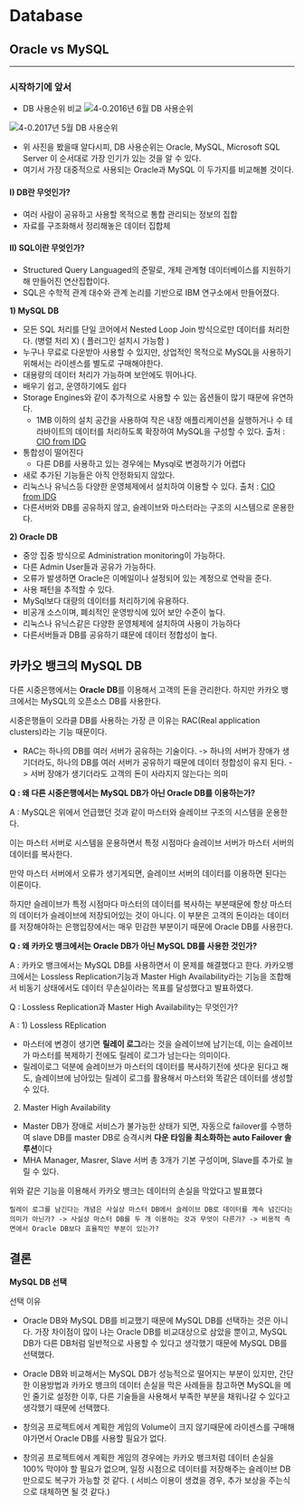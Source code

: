 # Database
## Oracle vs MySQL
* * * 
### 시작하기에 앞서
* DB 사용순위 비교
![4-0.2016년 6월 DB 사용순위](https://user-images.githubusercontent.com/43811124/49566762-1db6b780-f96f-11e8-9548-bc80594f3518.jpg)

![4-0.2017년 5월 DB 사용순위](https://user-images.githubusercontent.com/43811124/49566775-24ddc580-f96f-11e8-9343-07f897f9e4ca.jpg)

* 위 사진을 봤을때 알다시피, DB 사용순위는 Oracle, MySQL, Microsoft SQL Server 이 순서대로 가장 인기가 있는 것을 알 수 있다.
* 여기서 가장 대중적으로 사용되는 Oracle과 MySQL 이 두가지를 비교해볼 것이다.

#### **I) DB란 무엇인가?**
  * 여러 사람이 공유하고 사용할 목적으로 통합 관리되는 정보의 집합
  * 자료를 구조화해서 정리해놓은 데이터 집합체
  
#### **II) SQL이란 무엇인가?**
  * Structured Query Languaged의 준말로, 개체 관계형 데이터베이스를 지원하기해 만들어진 연산집합이다.
  * SQL은 수학적 관계 대수와 관계 논리를 기반으로 IBM 연구소에서 만들어졌다.

**1) MySQL DB**
* 모든 SQL 처리를 단일 코어에서 Nested Loop Join 방식으로만 데이터를 처리한다. (병렬 처리 X) ( 플러그인 설치시 가능함 )
* 누구나 무료로 다운받아 사용할 수 있지만, 상업적인 목적으로 MySQL을 사용하기 위해서는 라이센스를 별도로 구매해야한다.
* 대용량의 데이터 처리가 가능하며 보안에도 뛰어나다.
* 배우기 쉽고, 운영하기에도 쉽다
* Storage Engines와 같이 추가적으로 사용할 수 있는 옵션들이 많기 때문에 유연하다.
  * 1MB 이하의 설치 공간을 사용하여 작은 내장 애플리케이션을 실행하거나 수 테라바이트의 데이터를 처리하도록 확장하여 MySQL을 구성할 수 있다.
  출처 : [CIO from IDG][1]
* 통합성이 떨어진다
  * 다른 DB를 사용하고 있는 경우에는 Mysql로 변경하기가 어렵다
* 새로 추가된 기능들은 아직 안정화되지 않았다.
* 리눅스나 유닉스등 다양한 운영체제에서 설치하여 이용할 수 있다.
출처 : [CIO from IDG][2]
* 다른서버와 DB를 공유하지 않고, 슬레이브와 마스터라는 구조의 시스템으로 운용한다.

**2) Oracle DB**
* 중앙 집중 방식으로 Administration monitoring이 가능하다.
* 다른 Admin User들과 공유가 가능하다.
* 오류가 발생하면 Oracle은 이메일이나 설정되어 있는 계정으로 연락을 준다.
* 사용 패턴을 추적할 수 있다.
* MySql보다 대량의 데이터를 처리하기에 유용하다.
* 비공개 소스이며, 폐쇠적인 운영방식에 있어 보안 수준이 높다.
* 리눅스나 유닉스같은 다양한 운영체제에 설치하여 사용이 가능하다
* 다른서버들과 DB를 공유하기 떄문에 데이터 정합성이 높다.

## 카카오 뱅크의 MySQL DB
다른 시중은행에서는 **Oracle DB**를 이용해서 고객의 돈을 관리한다. 하지만 카카오 뱅크에서는 MySQL의 오픈소스 DB를 사용한다.

시중은행들이 오라클 DB를 사용하는 가장 큰 이유는 RAC(Real application clusters)라는 기능 때문이다.
* RAC는 하나의 DB를 여러 서버가 공유하는 기술이다. -> 하나의 서버가 장애가 생기더라도, 하나의 DB를 여러 서버가 공유하기 때문에 데이터 정합성이 유지 된다. -> 서버 장애가 생기더라도 고객의 돈이 사라지지 않는다는 의미

**Q : 왜 다른 시중은행에서는 MySQL DB가 아닌 Oracle DB를 이용하는가?**

A : MySQL은 위에서 언급했던 것과 같이 마스터와 슬레이브 구조의 시스템을 운용한다.

이는 마스터 서버로 시스템을 운용하면서 특정 시점마다 슬레이브 서버가 마스터 서버의 데이터를 복사한다.

만약 마스터 서버에서 오류가 생기게되면, 슬레이브 서버의 데이터를 이용하면 된다는 이론이다.

하지만 슬레이브가 특정 시점마다 마스터의 데이터를 복사하는 부분때문에 항상 마스터의 데이터가 슬레이브에 저장되어있는 것이 아니다.
이 부분은 고객의 돈이라는 데이터를 저장해야하는 은행입장에서는 매우 민감한 부분이기 때문에 Oracle DB를 사용한다.

**Q : 왜 카카오 뱅크에서는 Oracle DB가 아닌 MySQL DB를 사용한 것인가?**

A : 카카오 뱅크에서는 MySQL DB를 사용하면서 이 문제를 해결했다고 한다. 카카오뱅크에서는 Lossless Replication기능과 Master High Availability라는 기능을 조합해서 비동기 상태에서도 데이터 무손실이라는 목표를 달성했다고 발표하였다.

Q : Lossless Replication과 Master High Availability는 무엇인가?

A : 1) Lossless REplication
* 마스터에 변경이 생기면 **릴레이 로그**라는 것을 슬레이브에 남기는데, 이는 슬레이브가 마스터를 복제하기 전에도 릴레이 로그가 남는다는 의미이다.
* 릴레이로그 덕분에 슬레이브가 마스터의 데이터를 복사하기전에 셧다운 된다고 해도, 슬레이브에 남아있는 릴레이 로그를 활용해서 마스터와 똑같은 데이터를 생성할 수 있다.
 2) Master High Availability
 * Master DB가 장애로 서비스가 불가능한 상태가 되면, 자동으로 failover를 수행하여 slave DB를 master DB로 승격시켜 **다운 타임을 최소화하는 auto Failover 솔루션**이다
 * MHA Manager, Masrer, Slave 서버 총 3개가 기본 구성이며, Slave를 추가로 늘릴 수 있다.
 
위와 같은 기능을 이용해서 카카오 뱅크는 데이터의 손실을 막았다고 발표했다

`릴레이 로그를 남긴다는 개념은 사실상 마스터 DB에서 슬레이브 DB로 데이터를 계속 넘긴다는 의미가 아닌가? -> 사실상 마스터 DB를 두 개 이용하는 것과 무엇이 다른가? -> 비용적 측면에서 Oracle DB보다 효율적인 부분이 있는가?`

## 결론
**MySQL DB 선택**

선택 이유
* Oracle DB와 MySQL DB를 비교했기 때문에 MySQL DB를 선택하는 것은 아니다. 가장 차이점이 많이 나는 Oracle DB를 비교대상으로 삼았을 뿐이고,
MySQL DB가 다른 DB처럼 일반적으로 사용할 수 있다고 생각했기 때문에 MySQL DB를 선택했다.
* Oracle DB와 비교해서는 MySQL DB가 성능적으로 떨어지는 부분이 있지만, 간단한 이용방법과 카카오 뱅크의 데이터 손실을 막은 사례들을 참고하면
MySQL을 메인 줄기로 설정한 이후, 다른 기술들을 사용해서 부족한 부분을 채워나갈 수 있다고 생각했기 때문에 선택했다.
* 창의공 프로젝트에서 계획한 게임의 Volume이 크지 않기때문에 라이센스를 구매해야가면서 Oracle DB를 사용할 필요가 없다.
* 창의공 프로젝트에서 계획한 게임의 경우에는 카카오 뱅크처럼 데이터 손실을 100% 막야야 할 필요가 없으며, 일정 시점으로 데이터를 저장해주는 슬레이브 DB만으로도 복구가 가능할 것 같다. ( 서비스 이용이 생겼을 경우, 추가 보상을 주는식으로 대체하면 될 것 같다.)

  
  
  [1]: https://www.cio.com/article/2438900/data-management/five-compelling-reasons-to-use-mysql.html?page=3
  [2]: https://www.cio.com/article/2438899/data-management/eight-sound-reasons-not-to-use-mysql.html
